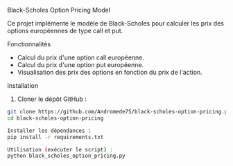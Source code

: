 Black-Scholes Option Pricing Model

Ce projet implémente le modèle de Black-Scholes pour calculer les prix des options européennes de type call et put.

Fonctionnalités
- Calcul du prix d'une option call européenne.
- Calcul du prix d'une option put européenne.
- Visualisation des prix des options en fonction du prix de l'action.

Installation

1. Cloner le dépôt GitHub :
```bash
git clone https://github.com/Andromede75/black-scholes-option-pricing.git
cd black-scholes-option-pricing

Installer les dépendances : 
pip install -r requirements.txt

Utilisation (exécuter le script) : 
python black_scholes_option_pricing.py

